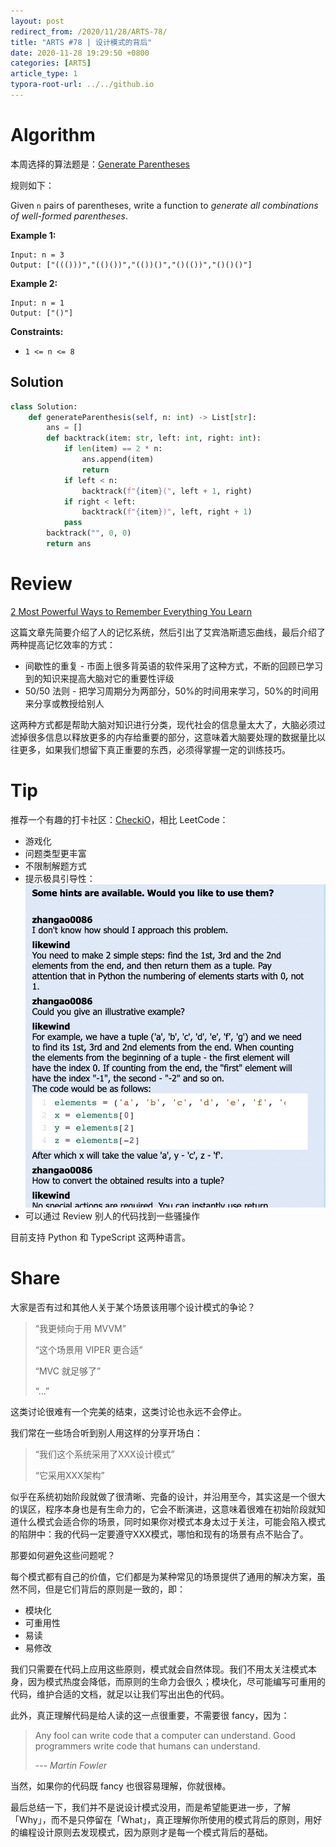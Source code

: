 ```yaml
---
layout: post
redirect_from: /2020/11/28/ARTS-78/
title: "ARTS #78 | 设计模式的背后"
date: 2020-11-28 19:29:50 +0800
categories: [ARTS]
article_type: 1
typora-root-url: ../../github.io
---
```



# Algorithm

本周选择的算法题是：[Generate Parentheses](https://leetcode.com/problems/generate-parentheses/)


规则如下：

Given `n` pairs of parentheses, write a function to *generate all combinations of well-formed parentheses*.

 

**Example 1:**

```
Input: n = 3
Output: ["((()))","(()())","(())()","()(())","()()()"]
```

**Example 2:**

```
Input: n = 1
Output: ["()"]
```

 

**Constraints:**

- `1 <= n <= 8`

## Solution

```python
class Solution:
    def generateParenthesis(self, n: int) -> List[str]:
        ans = []
        def backtrack(item: str, left: int, right: int):
            if len(item) == 2 * n:
                ans.append(item)
                return
            if left < n:
                backtrack(f"{item}(", left + 1, right)
            if right < left:
                backtrack(f"{item})", left, right + 1)
            pass
        backtrack("", 0, 0)
        return ans
```


# Review

[2 Most Powerful Ways to Remember Everything You Learn](https://entrepreneurshandbook.co/the-forgetting-curve-why-you-cant-remember-everything-you-learn-and-what-to-do-about-it-fcfefe4d076a)

这篇文章先简要介绍了人的记忆系统，然后引出了艾宾浩斯遗忘曲线，最后介绍了两种提高记忆效率的方式：

- 间歇性的重复 - 市面上很多背英语的软件采用了这种方式，不断的回顾已学习到的知识来提高大脑对它的重要性评级
- 50/50 法则 - 把学习周期分为两部分，50%的时间用来学习，50%的时间用来分享或教授给别人

这两种方式都是帮助大脑对知识进行分类，现代社会的信息量太大了，大脑必须过滤掉很多信息以释放更多的内存给重要的部分，这意味着大脑要处理的数据量比以往更多，如果我们想留下真正重要的东西，必须得掌握一定的训练技巧。

# Tip

推荐一个有趣的打卡社区：[CheckiO](https://checkio.org/)，相比 LeetCode：

- 游戏化
- 问题类型更丰富
- 不限制解题方式
- 提示极具引导性：
  ![](/assets/img/78-1.png)
- 可以通过 Review 别人的代码找到一些骚操作

目前支持 Python 和 TypeScript 这两种语言。

# Share

大家是否有过和其他人关于某个场景该用哪个设计模式的争论？

> “我更倾向于用 MVVM”
>
> “这个场景用 VIPER 更合适”
>
> “MVC 就足够了”
>
> “...”

这类讨论很难有一个完美的结束，这类讨论也永远不会停止。

我们常在一些场合听到别人用这样的分享开场白：

> “我们这个系统采用了XXX设计模式”
>
> “它采用XXX架构”

似乎在系统初始阶段就做了很清晰、完备的设计，并沿用至今，其实这是一个很大的误区，程序本身也是有生命力的，它会不断演进，这意味着很难在初始阶段就知道什么模式会适合你的场景，同时如果你对模式本身太过于关注，可能会陷入模式的陷阱中：我的代码一定要遵守XXX模式，哪怕和现有的场景有点不贴合了。

那要如何避免这些问题呢？

每个模式都有自己的价值，它们都是为某种常见的场景提供了通用的解决方案，虽然不同，但是它们背后的原则是一致的，即：

- 模块化
- 可重用性
- 易读
- 易修改

我们只需要在代码上应用这些原则，模式就会自然体现。我们不用太关注模式本身，因为模式热度会降低，而原则的生命力会很久；模块化，尽可能编写可重用的代码，维护合适的文档，就足以让我们写出出色的代码。

此外，真正理解代码是给人读的这一点很重要，不需要很 fancy，因为：

> Any fool can write code that a computer can understand. Good programmers write code that humans can understand. 
>
> --- *Martin Fowler*

当然，如果你的代码既 fancy 也很容易理解，你就很棒。

最后总结一下，我们并不是说设计模式没用，而是希望能更进一步，了解「Why」，而不是只停留在「What」，真正理解你所使用的模式背后的原则，用好的编程设计原则去发现模式，因为原则才是每一个模式背后的基础。